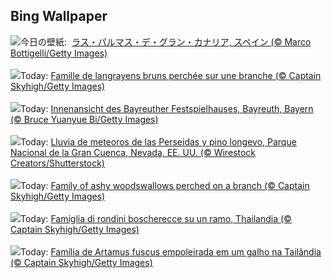 ## Bing Wallpaper
![](https://www.bing.com/th?id=OHR.LasPalmas_JA-JP9180112071_UHD.jpg&w=1000)今日の壁紙: &nbsp;[ラス・パルマス・デ・グラン・カナリア, スペイン (© Marco Bottigelli/Getty Images)](https://www.bing.com/th?id=OHR.LasPalmas_JA-JP9180112071_UHD.jpg)
<br><br/>
![](https://www.bing.com/th?id=OHR.AshyWoodswallow_FR-FR6064394705_UHD.jpg&w=1000)Today: [Famille de langrayens bruns perchée sur une branche (© Captain Skyhigh/Getty Images)](https://www.bing.com/th?id=OHR.AshyWoodswallow_FR-FR6064394705_UHD.jpg)
<br><br/>
![](https://www.bing.com/th?id=OHR.BayreuthTheatre_DE-DE1209418300_UHD.jpg&w=1000)Today: [Innenansicht des Bayreuther Festspielhauses, Bayreuth, Bayern (© Bruce Yuanyue Bi/Getty Images)](https://www.bing.com/th?id=OHR.BayreuthTheatre_DE-DE1209418300_UHD.jpg)
<br><br/>
![](https://www.bing.com/th?id=OHR.PerseidsPine_ES-ES6515069919_UHD.jpg&w=1000)Today: [Lluvia de meteoros de las Perseidas y pino longevo, Parque Nacional de la Gran Cuenca, Nevada, EE. UU. (© Wirestock Creators/Shutterstock)](https://www.bing.com/th?id=OHR.PerseidsPine_ES-ES6515069919_UHD.jpg)
<br><br/>
![](https://www.bing.com/th?id=OHR.AshyWoodswallow_EN-GB1919369910_UHD.jpg&w=1000)Today: [Family of ashy woodswallows perched on a branch (© Captain Skyhigh/Getty Images)](https://www.bing.com/th?id=OHR.AshyWoodswallow_EN-GB1919369910_UHD.jpg)
<br><br/>
![](https://www.bing.com/th?id=OHR.AshyWoodswallow_IT-IT1611565241_UHD.jpg&w=1000)Today: [Famiglia di rondini boscherecce su un ramo, Thailandia (© Captain Skyhigh/Getty Images)](https://www.bing.com/th?id=OHR.AshyWoodswallow_IT-IT1611565241_UHD.jpg)
<br><br/>
![](https://www.bing.com/th?id=OHR.AshyWoodswallow_PT-BR6492437124_UHD.jpg&w=1000)Today: [Família de Artamus fuscus empoleirada em um galho na Tailândia (© Captain Skyhigh/Getty Images)](https://www.bing.com/th?id=OHR.AshyWoodswallow_PT-BR6492437124_UHD.jpg)
<br><br/>
